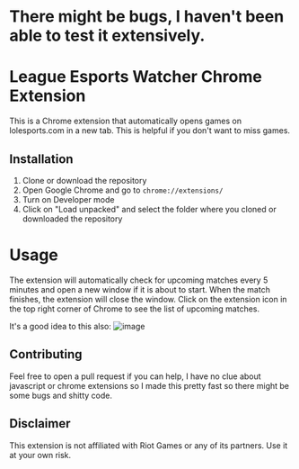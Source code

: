 # There might be bugs, I haven't been able to test it extensively. 

# League Esports Watcher Chrome Extension
This is a Chrome extension that automatically opens games on lolesports.com in a new tab. This is helpful if you don't want to miss games.

## Installation

1. Clone or download the repository
2. Open Google Chrome and go to `chrome://extensions/`
3. Turn on Developer mode
4. Click on "Load unpacked" and select the folder where you cloned or downloaded the repository

# Usage
The extension will automatically check for upcoming matches every 5 minutes and open a new window if it is about to start. When the match finishes, the extension will close the window.
Click on the extension icon in the top right corner of Chrome to see the list of upcoming matches.

It's a good idea to this also:
![image](https://user-images.githubusercontent.com/54153890/235549499-8a3fc579-006d-4006-bde0-4fad08c6b265.png)


## Contributing 
Feel free to open a pull request if you can help, I have no clue about javascript or chrome extensions so I made this pretty fast so there might be some bugs and shitty code.


## Disclaimer
This extension is not affiliated with Riot Games or any of its partners. Use it at your own risk.

